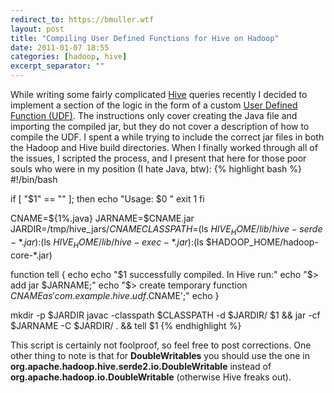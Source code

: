 ```yaml
---
redirect_to: https://bmuller.wtf
layout: post
title: "Compiling User Defined Functions for Hive on Hadoop"
date: 2011-01-07 18:55
categories: [hadoop, hive]
excerpt_separator: ""
---
```

While writing some fairly complicated [Hive](http://wiki.apache.org/hadoop/Hive) queries recently I decided to implement a section of the logic in the form of a custom [User Defined Function (UDF)](http://wiki.apache.org/hadoop/Hive/HivePlugins).  The instructions only cover creating the Java file and importing the compiled jar, but they do not cover a description of how to compile the UDF.  I spent a while trying to include the correct jar files in both the Hadoop and Hive build directories.  When I finally worked through all of the issues, I scripted the process, and I present that here for those poor souls who were in my position (I hate Java, btw):
{% highlight bash %}
#!/bin/bash

if [ "$1" == "" ]; then
   echo "Usage: $0 <java file>"
   exit 1
fi

CNAME=${1%.java}
JARNAME=$CNAME.jar
JARDIR=/tmp/hive_jars/$CNAME
CLASSPATH=$(ls $HIVE_HOME/lib/hive-serde-*.jar):$(ls $HIVE_HOME/lib/hive-exec-*.jar):$(ls $HADOOP_HOME/hadoop-core-*.jar)

function tell {
    echo
    echo "$1 successfully compiled.  In Hive run:"
    echo "$> add jar $JARNAME;"
    echo "$> create temporary function $CNAME as 'com.example.hive.udf.$CNAME';"
    echo
}

mkdir -p $JARDIR
javac -classpath $CLASSPATH -d $JARDIR/ $1 && jar -cf $JARNAME -C $JARDIR/ . && tell $1
{% endhighlight %}

This script is certainly not foolproof, so feel free to post corrections.  One other thing to note is that for **DoubleWritables** you should use the one in **org.apache.hadoop.hive.serde2.io.DoubleWritable** instead of **org.apache.hadoop.io.DoubleWritable** (otherwise Hive freaks out).
